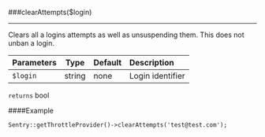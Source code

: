 <a id="clearAttempts"></a>
###clearAttempts($login)

----------

Clears all a logins attempts as well as unsuspending them. This does not unban a login.

Parameters                   | Type            | Default       | Description
:--------------------------- | :-------------: | :------------ | :--------------
`$login`                     | string          | none          | Login identifier

`returns` bool

####Example

	Sentry::getThrottleProvider()->clearAttempts('test@test.com');